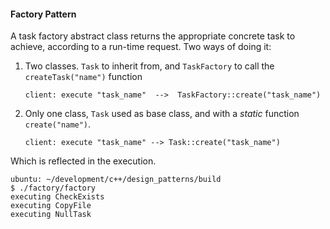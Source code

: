 #### Factory Pattern ###

A task factory abstract class returns the appropriate concrete task to achieve, according to a run-time request. Two ways of doing it: 

1. Two classes. `Task` to inherit from, and `TaskFactory` to call the `createTask("name")` function

       client: execute "task_name"  -->  TaskFactory::create("task_name")

2. Only one class, `Task` used as base class, and with a *static* function `create("name")`.

       client: execute "task_name" --> Task::create("task_name")

Which is reflected in the execution. 

    ubuntu: ~/development/c++/design_patterns/build
    $ ./factory/factory 
    executing CheckExists
    executing CopyFile
    executing NullTask



